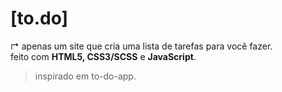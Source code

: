 <h1>[to.do]</h1>
↱ apenas um site que cria uma lista de tarefas para você fazer. <br>
feito com <b>HTML5, CSS3/SCSS</b> e <b>JavaScript</b>. <p>

> inspirado em to-do-app.
